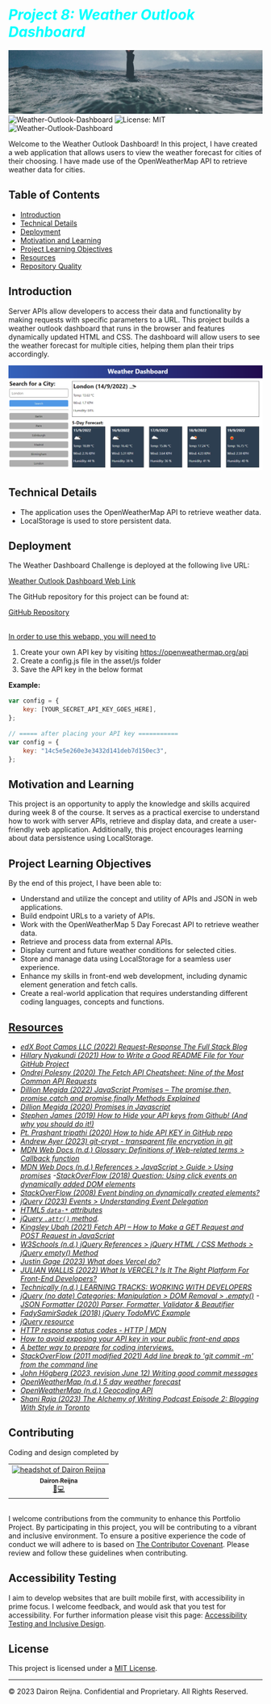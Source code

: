 # <b><i><span style="color:cyan">Project 8: Weather Outlook Dashboard </span></b></i>

![Weather Dashboard Challenge Banner](./assets/images/banner-03.jpeg)
![Weather-Outlook-Dashboard](https://img.shields.io/github/languages/top/daironreijna/Weather-Outlook-Dashboard)  ![License: MIT](https://img.shields.io/badge/License-MIT-yellow.svg)   ![Weather-Outlook-Dashboard](https://img.shields.io/github/languages/count/daironreijna/Weather-Outlook-Dashboard)

Welcome to the Weather Outlook Dashboard! In this project, I have created a web application that allows users to view the weather forecast for cities of their choosing. I have made use of the OpenWeatherMap API to retrieve weather data for cities.

## Table of Contents

- [Introduction](#introduction)
- [Technical Details](#technical-details)
- [Deployment](#deployment)
- [Motivation and Learning](#motivation-and-learning)
- [Project Learning Objectives](#project-learning-objectives)
- [Resources](#resources)
- [Repository Quality](#repository-quality)

## Introduction

Server APIs allow developers to access their data and functionality by making requests with specific parameters to a URL. This project builds a weather outlook dashboard that runs in the browser and features dynamically updated HTML and CSS. The dashboard will allow users to see the weather forecast for multiple cities, helping them plan their trips accordingly.

![Weather Dashboard Mock-Up](./assets/images/10-server-side-apis-challenge-demo.png)

## Technical Details

- The application uses the OpenWeatherMap API to retrieve weather data.
- LocalStorage is used to store persistent data.

## Deployment

The Weather Dashboard Challenge is deployed at the following live URL:

[Weather Outlook Dashboard Web Link](https://weather-outlook-dashboard.vercel.app/)

The GitHub repository for this project can be found at:

[GitHub Repository](https://github.com/daironreijna/Weather-Outlook-Dashboard)

<br>
<u>In order to use this webapp, you will need to </u>

1. Create your own API key by visiting https://openweathermap.org/api
2. Create a config.js file in the asset/js folder
3. Save the API key in the below format

<b>Example:</b> 

````javascript
var config = {
	key: [YOUR_SECRET_API_KEY_GOES_HERE],
};
````
````javascript
// ===== after placing your API key ===========
var config = {
	key: "14c5e5e260e3e3432d141deb7d150ec3",
};
````
## Motivation and Learning
This project is an opportunity to apply the knowledge and skills acquired during week 8 of the course. It serves as a practical exercise to understand how to work with server APIs, retrieve and display data, and create a user-friendly web application. Additionally, this project encourages learning about data persistence using LocalStorage.

## Project Learning Objectives
By the end of this project, I have been able to:

- Understand and utilize the concept and utility of APIs and JSON in web applications.
- Build endpoint URLs to a variety of APIs.
- Work with the OpenWeatherMap 5 Day Forecast API to retrieve weather data.
- Retrieve and process data from external APIs.
- Display current and future weather conditions for selected cities.
- Store and manage data using LocalStorage for a seamless user experience.
- Enhance my skills in front-end web development, including dynamic element generation and fetch calls.
- Create a real-world application that requires understanding different coding languages, concepts and functions.

## <u>Resources</u>

<i>

- [edX Boot Camps LLC (2022) Request-Response The Full Stack Blog](https://coding-boot-camp.github.io/full-stack/github/professional-readme-guide)
- [Hillary Nyakundi (2021) How to Write a Good README File for Your GitHub Project](https://www.freecodecamp.org/news/how-to-write-a-good-readme-file/)
- [Ondrej Polesny (2020) The Fetch API Cheatsheet: Nine of the Most Common API Requests](https://www.freecodecamp.org/news/fetch-api-cheatsheet/)
- [Dillion Megida (2022) JavaScript Promises – The promise.then, promise.catch and promise.finally Methods Explained](https://www.freecodecamp.org/news/javascript-promise-methods/)
- [Dillion Megida (2020) Promises in Javascript](https://dillionmegida.com/p/javascript-promises/)
- [Stephen James (2019) How to Hide your API keys from Github! (And why you should do it!)](https://medium.com/@steves0089/how-to-hide-your-api-keys-from-github-8140e5b86148)
- [Pt. Prashant tripathi (2020) How to hide API KEY in GitHub repo](https://dev.to/ptprashanttripathi/how-to-hide-api-key-in-github-repo-2ik9)
- [Andrew Ayer (2023) git-crypt - transparent file encryption in git](https://www.agwa.name/projects/git-crypt/)
- [MDN Web Docs (n.d.) Glossary: Definitions of Web-related terms > Callback function](https://developer.mozilla.org/en-US/docs/Glossary/Callback_function)
- [MDN Web Docs (n.d.) References > JavaScript > Guide > Using promises](https://developer.mozilla.org/en-US/docs/Web/JavaScript/Guide/Using_promises) -[StackOverFlow (2018) Question: Using click events on dynamically added DOM elements](https://stackoverflow.com/questions/54562477/using-click-events-on-dynamically-added-dom-elements)
- [StackOverFlow (2008) Event binding on dynamically created elements?](https://stackoverflow.com/questions/203198/event-binding-on-dynamically-created-elements)
- [jQuery (2023) Events > Understanding Event Delegation](https://learn.jquery.com/events/event-delegation/)
- [HTML5 `data-*` attributes](https://developer.mozilla.org/en-US/docs/Learn/HTML/Howto/Use_data_attributes)
- [jQuery `.attr()` method](http://api.jquery.com/attr/).
- [Kingsley Ubah (2021) Fetch API – How to Make a GET Request and POST Request in JavaScript](https://www.freecodecamp.org/news/how-to-make-api-calls-with-fetch/)
- [W3Schools (n.d.) jQuery References > jQuery HTML / CSS Methods > jQuery empty() Method](https://www.w3schools.com/jquery/html_empty.asp)
- [Justin Gage (2023) What does Vercel do?](https://vercel.com/blog/what-is-vercel)
- [JULIAN WALLIS (2022) What Is VERCEL? Is It The Right Platform For Front-End Developers?](https://webo.digital/blog/what-is-vercel-is-it-the-right-platform-for-front-end-developers/)
- [Technically (n.d.) LEARNING TRACKS: WORKING WITH DEVELOPERS](https://technically.dev/tracks/working-with-developers)
- [jQuery (no date) Categories: Manipulation > DOM Removal > .empty()](https://api.jquery.com/empty/) -[JSON Formatter (2020) Parser, Formatter, Validator & Beautifier](https://jsonformatter.org/)
- [FadySamirSadek (2018) jQuery TodoMVC Example](https://github.com/tastejs/todomvc/tree/gh-pages/examples/jquery)
- [jQuery resource](http://todomvc.com/examples/jquery/#/all)
- [HTTP response status codes - HTTP | MDN](https://developer.mozilla.org/en-US/docs/Web/HTTP/Status)
- [How to avoid exposing your API key in your public front-end apps](https://www.freecodecamp.org/news/private-api-keys/)
- [A better way to prepare for coding interviews.](https://neetcode.io/roadmap)
- [StackOverFlow (2011 modified 2021) Add line break to 'git commit -m' from the command line](https://stackoverflow.com/questions/5064563/add-line-break-to-git-commit-m-from-the-command-line)
- [John Högberg (2023, revision June 12) Writing good commit messages](https://github.com/erlang/otp/wiki/Writing-good-commit-messages)
- [OpenWeatherMap (n.d.) 5 day weather forecast](https://openweathermap.org/forecast5)
- [OpenWeatherMap (n.d.) Geocoding API](https://openweathermap.org/api/geocoding-api)
- [Shani Raja (2023) The Alchemy of Writing Podcast Episode 2: Blogging With Style in Toronto](https://open.spotify.com/episode/5Y8apbsyU0NOQRntOf0JZD)

</i>

## Contributing 

Coding and design completed by 

<table>
  <tr>
    <td align="center"><a href="https://github.com/daironreijna"><img src="https://avatars.githubusercontent.com/u/140647099?v=4" width="100px;" alt="headshot of Dairon Reijna"/><br /><sub><b>Dairon Reijna</b></sub></a><br /></a><a href="https://github.com/daironreijna/Weather-Outlook-Dashboard/commits?author=daironreijna" title="Design">🎨</a><a href="https://github.com/daironreijna/Weather-Outlook-Dashboard/commits?author=daironreijna" title="Code">💻</a></td>
  </tr>
</table>

<br>I welcome contributions from the community to enhance this Portfolio Project. By participating in this project, you will be contributing to a vibrant and inclusive environment. To ensure a positive experience the code of conduct we will adhere to is based on [The Contributor Covenant](https://www.contributor-covenant.org/version/2/1/code_of_conduct/code_of_conduct.md). Please review and follow these guidelines when contributing.

## Accessibility Testing

I aim to develop websites that are built mobile first, with accessibility in prime focus. I welcome feedback, and would ask that you test for accessibility. For further information please visit this page: [Accessibility Testing and Inclusive Design](./assets/Accessibility%20Testing%20and%20Inclusive%20Design.md).

## License

This project is licensed under a [MIT License](./LICENCE).

---

© 2023 Dairon Reijna. Confidential and Proprietary. All Rights Reserved.